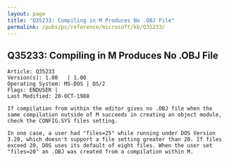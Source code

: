 ```yaml
---
layout: page
title: "Q35233: Compiling in M Produces No .OBJ File"
permalink: /pubs/pc/reference/microsoft/kb/Q35233/
---
```


## Q35233: Compiling in M Produces No .OBJ File

	Article: Q35233
	Version(s): 1.00   | 1.00
	Operating System: MS-DOS | OS/2
	Flags: ENDUSER |
	Last Modified: 20-OCT-1988
	
	If compilation from within the editor gives no .OBJ file when the
	same compilation outside of M succeeds in creating an object module,
	check the CONFIG.SYS files setting.
	
	In one case, a user had "files=25" while running under DOS Version
	3.20, which doesn't support a file setting greater than 20. If files
	exceed 20, DOS uses its default of eight files. When the user set
	"files=20" an .OBJ was created from a compilation within M.
